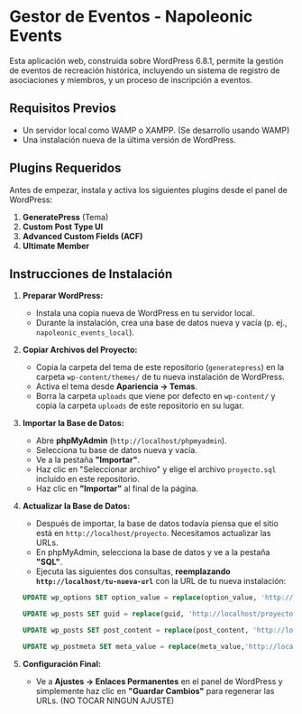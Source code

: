 # Gestor de Eventos - Napoleonic Events

Esta aplicación web, construida sobre WordPress 6.8.1, permite la gestión de eventos de recreación histórica, incluyendo un sistema de registro de asociaciones y miembros, y un proceso de inscripción a eventos.

## Requisitos Previos

* Un servidor local como WAMP o XAMPP. (Se desarrollo usando WAMP)
* Una instalación nueva de la última versión de WordPress.

## Plugins Requeridos

Antes de empezar, instala y activa los siguientes plugins desde el panel de WordPress:

1.  **GeneratePress** (Tema)
2.  **Custom Post Type UI**
3.  **Advanced Custom Fields (ACF)**
4.  **Ultimate Member**

## Instrucciones de Instalación

1.  **Preparar WordPress:**
    * Instala una copia nueva de WordPress en tu servidor local.
    * Durante la instalación, crea una base de datos nueva y vacía (p. ej., `napoleonic_events_local`).

2.  **Copiar Archivos del Proyecto:**
    * Copia la carpeta del tema de este repositorio (`generatepress`) en la carpeta `wp-content/themes/` de tu nueva instalación de WordPress.
    * Activa el tema desde **Apariencia -> Temas**.
    * Borra la carpeta `uploads` que viene por defecto en `wp-content/` y copia la carpeta `uploads` de este repositorio en su lugar.

3.  **Importar la Base de Datos:**
    * Abre **phpMyAdmin** (`http://localhost/phpmyadmin`).
    * Selecciona tu base de datos nueva y vacía.
    * Ve a la pestaña **"Importar"**.
    * Haz clic en "Seleccionar archivo" y elige el archivo `proyecto.sql` incluido en este repositorio.
    * Haz clic en **"Importar"** al final de la página.

4.  **Actualizar la Base de Datos:**
    * Después de importar, la base de datos todavía piensa que el sitio está en `http://localhost/proyecto`. Necesitamos actualizar las URLs.
    * En phpMyAdmin, selecciona la base de datos y ve a la pestaña **"SQL"**.
    * Ejecuta las siguientes dos consultas, **reemplazando `http://localhost/tu-nueva-url`** con la URL de tu nueva instalación:

    ```sql
    UPDATE wp_options SET option_value = replace(option_value, 'http://localhost/proyecto', 'http://localhost/tu-nueva-url') WHERE option_name = 'home' OR option_name = 'siteurl';

    UPDATE wp_posts SET guid = replace(guid, 'http://localhost/proyecto','http://localhost/tu-nueva-url');

    UPDATE wp_posts SET post_content = replace(post_content, 'http://localhost/proyecto', 'http://localhost/tu-nueva-url');

    UPDATE wp_postmeta SET meta_value = replace(meta_value,'http://localhost/proyecto','http://localhost/tu-nueva-url');
    ```

5.  **Configuración Final:**
    * Ve a **Ajustes -> Enlaces Permanentes** en el panel de WordPress y simplemente haz clic en **"Guardar Cambios"** para regenerar las URLs. (NO TOCAR NINGUN AJUSTE)
